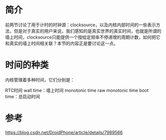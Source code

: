 
# 简介

前两节讨论了用于计时的时钟源：clocksource，以及内核内部时间的一些表示方法，但是对于真实的用户来说，我们感知的是真实世界的真实时间，也就是所谓的墙上时间，clocksource只能提供一个按给定频率不停递增的周期计数，如何把它和真实的墙上时间相关联？本节的内容正是要讨论这一点。

# 时间的种类

内核管理着多种时间，它们分别是：

RTC时间
wall time：墙上时间
monotonic time
raw monotonic time
boot time：总启动时间

# 参考

https://blog.csdn.net/DroidPhone/article/details/7989566